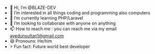 - 👋 Hi, I’m @BL4ZE-DEV
- 👀 I’m interested in all things coding and programming also computers
- 🌱 I’m currently learning PHP/Laravel
- 💞️ I’m looking to collaborate with anyone on anything
- 📫 How to reach me : you can reach me via my email ayedunsultan1@gmail.com
- 😄 Pronouns: He/him
- ⚡ Fun fact: Future world best developer

<!---
BL4ZE-DEV/BL4ZE-DEV is a ✨ special ✨ repository because its `README.md` (this file) appears on your GitHub profile.
You can click the Preview link to take a look at your changes.
--->
